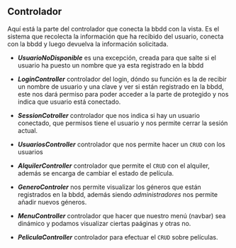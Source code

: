 ## Controlador

Aquí está la parte del controlador que conecta la bbdd con la vista. Es el sistema que recolecta la información que ha 
recibido del usuario, conecta con la bbdd y luego devuelva la información solicitada.

- ***UsuarioNoDisponible*** es una excepción, creada para que salte si el usuario ha puesto un nombre que ya esta registrado
en la bbdd

- ***LoginController*** controlador del login, dóndo su función es la de recibir un nombre de usuario y una clave y ver 
si están registrado en la bbdd, este nos dará permiso para poder acceder a la parte de protegido y nos indica que usuario
está conectado.

- ***SessionCotroller*** controlador que nos indica si hay un usuario conectado, que permisos tiene el usuario y nos permite 
cerrar la sesión actual.

- ***UsuariosController*** controlador que nos permite hacer un ```CRUD``` con los usuarios

- ***AlquilerController*** controlador que permite el ```CRUD``` con el alquiler, además se encarga de cambiar el estado de película.

- ***GeneroControler*** nos permite visualizar los géneros que están registrados en la bbdd, además siendo *administradores*
nos permite añadir nuevos géneros.

- ***MenuController*** controlador que hacer que nuestro menú (navbar) sea dinámico y podamos visualizar ciertas paáginas y otras no.

- ***PeliculaController*** controlador para efectuar el ```CRUD``` sobre películas.
